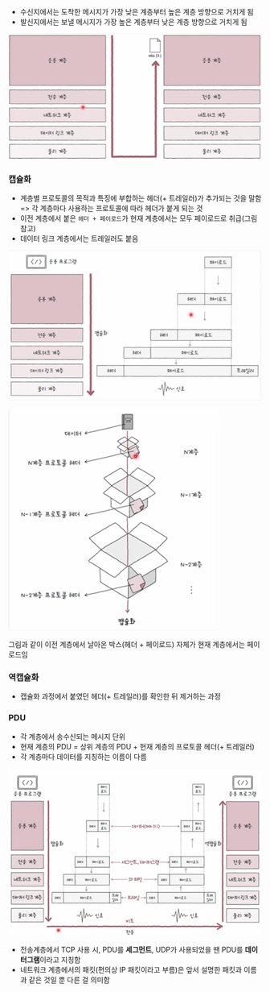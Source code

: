 - 수신지에서는 도착한 메시지가 가장 낮은 계층부터 높은 계층 방향으로 거치게 됨
- 발신지에서는 보낼 메시지가 가장 높은 계층부터 낮은 계층 방향으로 거치게 됨

![](../../README_resources/Pasted%20image%2020240913073715.png)
### 캡슐화
- 계층별 프로토콜의 목적과 특징에 부합하는 헤더(+ 트레일러)가 추가되는 것을 말함
=> 각 계층마다 사용하는 프로토콜에 따라 헤더가 붙게 되는 것
- 이전 계층에서 붙은 `헤더 + 페이로드`가 현재 계층에서는 모두 페이로드로 취급(그림 참고)
- 데이터 링크 계층에서는 트레일러도 붙음

![](../../README_resources/Pasted%20image%2020240913073743.png)

![](../../README_resources/Pasted%20image%2020240913073807.png)

그림과 같이 이전 계층에서 날아온 박스(헤더 + 페이로드) 자체가 현재 계층에서는 페이로드임

### 역캡슐화
- 캡슐화 과정에서 붙였던 헤더(+ 트레일러)를 확인한 뒤 제거하는 과정

### PDU
- 각 계층에서 송수신되는 메시지 단위
- 현재 계층의 PDU = 상위 계층의 PDU + 현재 계층의 프로토콜 헤더(+ 트레일러)
- 각 계층마다 데이터를 지칭하는 이름이 다름

![](../../README_resources/Pasted%20image%2020240913073839.png)

- 전송계층에서 TCP 사용 시, PDU를 **세그먼트**, UDP가 사용되었을 땐 PDU를 **데이터그램**이라고 지칭함
- 네트워크 계층에서의 패킷(편의상 IP 패킷이라고 부름)은 앞서 설명한 패킷과 이름과 같은 것일 뿐 다른 걸 의미함